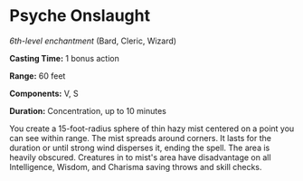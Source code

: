 # Psyche Onslaught
*6th-level enchantment* (Bard, Cleric, Wizard)

**Casting Time:** 1 bonus action

**Range:** 60 feet

**Components:** V, S

**Duration:** Concentration, up to 10 minutes

You create a 15-foot-radius sphere of thin hazy mist centered on a point you can see within range. The mist spreads around corners. It lasts for the duration or until strong wind disperses it, ending the spell. The area is heavily obscured. Creatures in to mist's area have disadvantage on all Intelligence, Wisdom, and Charisma saving throws and skill checks.
